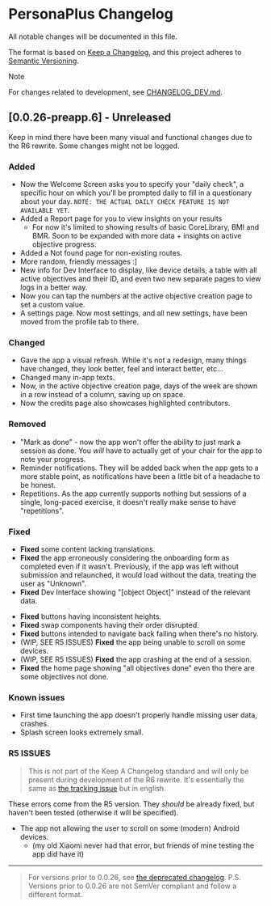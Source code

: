 # PersonaPlus Changelog

All notable changes will be documented in this file.

The format is <!--mostly--> based on [Keep a Changelog](https://keepachangelog.com/en/1.1.0/),
and this project adheres to [Semantic Versioning](https://semver.org/spec/v2.0.0.html).

> [!NOTE]
> For changes related to development, see [CHANGELOG_DEV.md](CHANGELOG_DEV.md).

## [0.0.26-preapp.6] - Unreleased

Keep in mind there have been many visual and functional changes due to the R6 rewrite. Some changes might not be logged.

### Added

- Now the Welcome Screen asks you to specify your "daily check", a specific hour on which you'll be prompted daily to fill in a questionary about your day. `NOTE: THE ACTUAL DAILY CHECK FEATURE IS NOT AVAILABLE YET`.
- Added a Report page for you to view insights on your results
  - For now it's limited to showing results of basic CoreLibrary, BMI and BMR. Soon to be expanded with more data + insights on active objective progress.
- Added a Not found page for non-existing routes.
- More random, friendly messages :]
- New info for Dev Interface to display, like device details, a table with all active objectives and their ID, and even two new separate pages to view logs in a better way.
- Now you can tap the numbers at the active objective creation page to set a custom value.
- A settings page. Now most settings, and all new settings, have been moved from the profile tab to there.

### Changed

- Gave the app a visual refresh. While it's not a redesign, many things have changed, they look better, feel and interact better, etc...
- Changed many in-app texts.
- Now, in the active objective creation page, days of the week are shown in a row instead of a column, saving up on space.
- Now the credits page also showcases highlighted contributors.

### Removed

- "Mark as done" - now the app won't offer the ability to just mark a session as done. You _will_ have to actually get of your chair for the app to note your progress.
- Reminder notifications. They will be added back when the app gets to a more stable point, as notifications have been a little bit of a headache to be honest.
- Repetitions. As the app currently supports nothing but sessions of a single, long-paced exercise, it doesn't really make sense to have "repetitions".

### Fixed

- **Fixed** some content lacking translations.
- **Fixed** the app erroneously considering the onboarding form as completed even if it wasn't. Previously, if the app was left without submission and relaunched, it would load without the data, treating the user as "Unknown".
- **Fixed** Dev Interface showing "[object Object]" instead of the relevant data.
<!-- - ~~Fixed the app registering multiple times for reminder notifications, causing unwanted reminders.~~ ("Fixed" by removal of the feature. Will be re-added.) -->
- **Fixed** buttons having inconsistent heights.
- **Fixed** swap components having their order disrupted.
- **Fixed** buttons intended to navigate back failing when there's no history.
- (WIP, SEE R5 ISSUES) **Fixed** the app being unable to scroll on some devices.
- (WIP, SEE R5 ISSUES) **Fixed** the app crashing at the end of a session.
- **Fixed** the home page showing "all objectives done" even tho there are some objectives not done.

### Known issues <!-- not part of the Keep A Changelog standard -->

- First time launching the app doesn't properly handle missing user data, crashes.
- Splash screen looks extremely small.

### R5 ISSUES

> This is not part of the Keep A Changelog standard and will only be present during development of the R6 rewrite. It's essentially the same as [the tracking issue](https://github.com/ZakaHaceCosas/personaplus/issues/3) but in english.

These errors come from the R5 version. They _should_ be already fixed, but haven't been tested (otherwise it will be specified).

- The app not allowing the user to scroll on some (modern) Android devices.
  - (my old Xiaomi never had that error, but friends of mine testing the app did have it)

---

> For versions prior to 0.0.26, see [the deprecated changelog](CHANGELOG.deprecated.md).
> P.S. Versions prior to 0.0.26 are not SemVer compliant and follow a different format.
